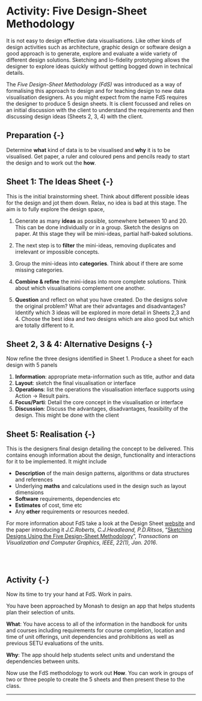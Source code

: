 # Activity: Five Design-Sheet Methodology

It is not easy to design effective data visualisations. Like other kinds of design activities such as architecture, graphic design or software design a good approach is to generate, explore and evaluate a wide variety of different design solutions. Sketching and lo-fidelity prototyping allows the designer to explore ideas quickly without getting bogged down in technical details.

The *Five Design-Sheet Methodology (FdS)* was introduced as a way of formalising this approach to design and for teaching design to new data visualisation designers. As you might expect from the name FdS requires the designer to produce 5 design sheets. It is client focussed and relies on an initial discussion with the client to understand the requirements and then discussing design ideas (Sheets 2, 3, 4) with the client.

## Preparation {-}

Determine **what** kind of data is to be visualised and **why** it is to be visualised. Get paper, a ruler and coloured pens and pencils ready to start the design and to work out the **how**.

## Sheet 1: The Ideas Sheet {-}

This is the initial brainstorming sheet. Think about different possible ideas for the design and jot them down. Relax, no idea is bad at this stage. The aim is to fully explore the design space,

1. Generate as many **ideas** as possible, somewhere between 10 and 20. This can be done individually or in a group. Sketch the designs on paper. At this stage they will be mini-ideas, partial half-baked solutions.

2. The next step is to **filter** the mini-ideas, removing duplicates and irrelevant or impossible concepts.

3. Group the mini-ideas into **categories**. Think about if there are some missing categories.

4. **Combine & refine** the mini-ideas into more complete solutions. Think about which visualisations complement one another.

5. **Question** and reflect on what you have created. Do the designs solve the original problem? What are their advantages and disadvantages?Identify which 3 ideas will be explored in more detail in Sheets 2,3 and 4. Choose the best idea and two designs which are also good but which are totally different to it.

## Sheet 2, 3 & 4: Alternative Designs {-}

Now refine the three designs identified in Sheet 1. Produce a sheet for each design with 5 panels

1. **Information**: appropriate meta-information such as title, author and data
2. **Layout**: sketch the final visualisation or interface
3. **Operations**: list the operations the visualisation interface supports using Action -> Result pairs.
4. **Focus/Parti**: Detail the core concept in the visualisation or interface
5. **Discussion**: Discuss the advantages, disadvantages, feasibility of the design. This might be done with the client

## Sheet 5: Realisation {-}

This is the designers final design detailing the concept to be delivered. This contains enough information about the design, functionality and interactions for it to be implemented. It might include

* **Description** of the main design patterns, algorithms or data structures and references
* Underlying **maths** and calculations used in the design such as layout dimensions
* **Software** requirements, dependencies etc
* **Estimates** of cost, time etc
* Any **other** requirements or resources needed.

For more information about FdS take a look at the Design Sheet [website](http://fds.design) and the paper introducing it *J.C.Roberts, C.J.Headleand, P.D.Ritsos*, “[Sketching Designs Using the Five Design-Sheet Methodology](http://chrisheadleand.com/wp-content/papercite-data/pdf/roberts2015sketching.pdf)”, *Transactions on Visualization and Computer Graphics, IEEE, 22(1), Jan. 2016*.

<br><br>

## Activity {-}

Now its time to try your hand at FdS. Work in pairs.

You have been approached by Monash to design an app that helps students plan their selection of units.

**What**: You have access to all of the information in the handbook for units and courses including requirements for course completion, location and time of unit offerings,  unit dependencies and prohibitions as well as previous SETU evaluations of the units.

**Why**: The app should help students select units and understand the dependencies between units.

Now use the FdS methodology to work out **How**. You can work in groups of two or three people to create the 5 sheets and then present these to the class.

***

 

